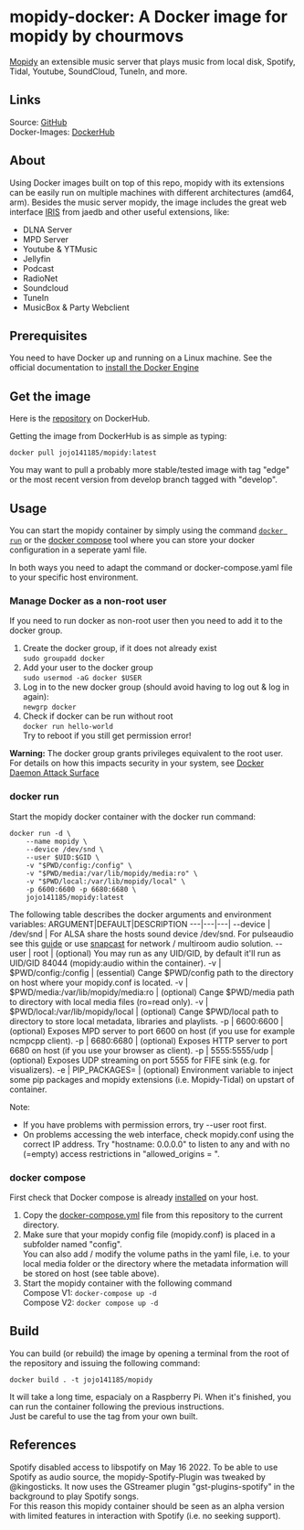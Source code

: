 # mopidy-docker: A Docker image for mopidy by chourmovs

[Mopidy](https://mopidy.com/) an extensible music server that plays music from local disk, Spotify, Tidal, Youtube, SoundCloud, TuneIn, and more.

## Links

Source: [GitHub](https://github.com/jojo141185/mopidy-docker)  
Docker-Images: [DockerHub](https://hub.docker.com/r/jojo141185/mopidy)

## About

Using Docker images built on top of this repo, mopidy with its extensions can be easily run on multiple machines with different architectures (amd64, arm).
Besides the music server mopidy, the image includes the great web interface [IRIS](https://github.com/jaedb/Iris/) from jaedb and other useful extensions, like:

- DLNA Server
- MPD Server
- Youtube & YTMusic
- Jellyfin
- Podcast
- RadioNet
- Soundcloud
- TuneIn
- MusicBox & Party Webclient

## Prerequisites

You need to have Docker up and running on a Linux machine.
See the official documentation to [install the Docker Engine](https://docs.docker.com/engine/install/)

## Get the image

Here is the [repository](https://hub.docker.com/repository/docker/jojo141185/mopidy) on DockerHub.

Getting the image from DockerHub is as simple as typing:

`docker pull jojo141185/mopidy:latest`

You may want to pull a probably more stable/tested image with tag "edge" or the most recent version from develop branch tagged with "develop".

## Usage

You can start the mopidy container by simply using the command [`docker run`](https://docs.docker.com/engine/reference/commandline/run/) or the [docker compose](https://docs.docker.com/compose/) tool where you can store your docker configuration in a seperate yaml file.

In both ways you need to adapt the command or docker-compose.yaml file to your specific host environment.

### Manage Docker as a non-root user

If you need to run docker as non-root user then you need to add it to the docker group.

1. Create the docker group, if it does not already exist  
`sudo groupadd docker`
2. Add your user to the docker group  
`sudo usermod -aG docker $USER`
3. Log in to the new docker group (should avoid having to log out & log in again):  
`newgrp docker`
4. Check if docker can be run without root  
`docker run hello-world`  
Try to reboot if you still get permission error!

**Warning:**
The docker group grants privileges equivalent to the root user. For details on how this impacts security in your system, see [Docker Daemon Attack Surface](https://docs.docker.com/engine/security/#docker-daemon-attack-surface)

### docker run

Start the mopidy docker container with the docker run command:

    docker run -d \
        --name mopidy \
        --device /dev/snd \
        --user $UID:$GID \
        -v "$PWD/config:/config" \
        -v "$PWD/media:/var/lib/mopidy/media:ro" \
        -v "$PWD/local:/var/lib/mopidy/local" \
        -p 6600:6600 -p 6680:6680 \
        jojo141185/mopidy:latest

The following table describes the docker arguments and environment variables:
ARGUMENT|DEFAULT|DESCRIPTION
---|---|---|
--device | /dev/snd | For ALSA share the hosts sound device /dev/snd. For pulseaudio see this [guide](https://github.com/mviereck/x11docker/wiki/Container-sound:-ALSA-or-Pulseaudio) or use [snapcast](https://github.com/badaix/snapcast) for network / multiroom audio solution.
--user | root | (optional) You may run as any UID/GID, by default it'll run as UID/GID 84044 (mopidy:audio within the container).
-v | $PWD/config:/config | (essential) Cange $PWD/config path to the directory on host where your mopidy.conf is located.
-v | $PWD/media:/var/lib/mopidy/media:ro | (optional) Cange $PWD/media path to directory with local media files (ro=read only).
-v | $PWD/local:/var/lib/mopidy/local | (optional) Cange $PWD/local path to directory to store local metadata, libraries and playlists.
-p | 6600:6600 | (optional) Exposes MPD server to port 6600 on host (if you use for example ncmpcpp client).
-p | 6680:6680 | (optional) Exposes HTTP server to port 6680 on host (if you use your browser as client).
-p | 5555:5555/udp | (optional) Exposes UDP streaming on port 5555 for FIFE sink (e.g. for visualizers).
-e | PIP_PACKAGES= | (optional) Environment variable to inject some pip packages and mopidy extensions (i.e. Mopidy-Tidal) on upstart of container.

Note:  

- If you have problems with permission errors, try --user root first.
- On problems accessing the web interface, check mopidy.conf using the correct IP address. Try "hostname: 0.0.0.0" to listen to any and with no (=empty) access restrictions in "allowed_origins = ".

### docker compose

First check that Docker compose is already [installed](https://docs.docker.com/compose/install/) on your host.

1. Copy the [docker-compose.yml](https://github.com/jojo141185/mopidy-docker/blob/main/docker/docker-compose.yml) file from this repository to the current directory.
2. Make sure that your mopidy config file (mopidy.conf) is placed in a subfolder named "config".  
You can also add / modify the volume paths in the yaml file, i.e. to your local media folder or the directory where the metadata information will be stored on host (see table above).
3. Start the mopidy container with the following command  
Compose V1: `docker-compose up -d`  
Compose V2: `docker compose up -d`

## Build

You can build (or rebuild) the image by opening a terminal from the root of the repository and issuing the following command:

`docker build . -t jojo141185/mopidy`

It will take a long time, espacialy on a Raspberry Pi. When it's finished, you can run the container following the previous instructions.  
Just be careful to use the tag from your own built.

## References

Spotify disabled access to libspotify on May 16 2022. To be able to use Spotify as audio source, the mopidy-Spotify-Plugin was tweaked by @kingosticks. It now uses the GStreamer plugin "gst-plugins-spotify" in the background to play Spotify songs.  
For this reason this mopidy container should be seen as an alpha version with limited features in interaction with Spotify (i.e. no seeking support).
